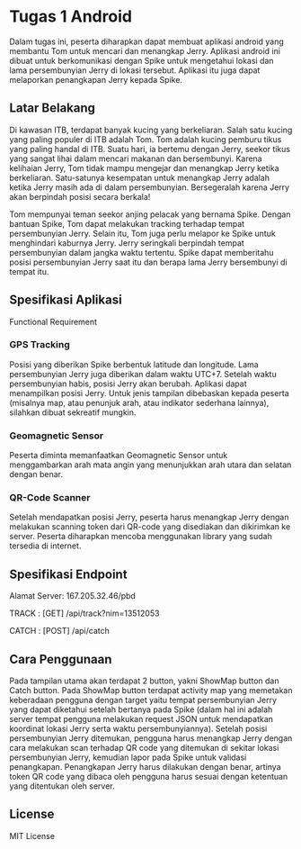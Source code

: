 # Tugas 1 Android

Dalam tugas ini, peserta diharapkan dapat membuat aplikasi android yang membantu Tom untuk mencari dan menangkap Jerry. Aplikasi android ini dibuat untuk berkomunikasi dengan Spike untuk mengetahui lokasi dan lama persembunyian Jerry di lokasi tersebut. Aplikasi itu juga dapat melaporkan penangkapan Jerry kepada Spike.

## Latar Belakang
Di kawasan ITB, terdapat banyak kucing yang berkeliaran. Salah satu kucing yang paling populer di ITB adalah Tom. Tom adalah kucing pemburu tikus yang paling handal di ITB. Suatu hari, ia bertemu dengan Jerry, seekor tikus yang sangat lihai dalam mencari makanan dan bersembunyi. Karena kelihaian Jerry, Tom tidak mampu mengejar dan menangkap Jerry ketika berkeliaran. Satu-satunya kesempatan untuk menangkap Jerry adalah ketika Jerry masih ada di dalam persembunyian. Bersegeralah karena Jerry akan berpindah posisi secara berkala!

Tom mempunyai teman seekor anjing pelacak yang bernama Spike. Dengan bantuan Spike, Tom dapat melakukan tracking terhadap tempat persembunyian Jerry. Selain itu, Tom juga perlu melapor ke Spike untuk menghindari kaburnya Jerry. Jerry seringkali berpindah tempat persembunyian dalam jangka waktu tertentu. Spike dapat memberitahu posisi persembunyian Jerry saat itu dan berapa lama Jerry bersembunyi di tempat itu.

## Spesifikasi Aplikasi
Functional Requirement 

### GPS Tracking

Posisi yang diberikan Spike berbentuk latitude dan longitude. Lama persembunyian Jerry juga diberikan dalam waktu UTC+7. Setelah waktu persembunyian habis, posisi Jerry akan berubah. Aplikasi dapat menampilkan posisi Jerry. Untuk jenis tampilan dibebaskan kepada peserta (misalnya map, atau penunjuk arah, atau indikator sederhana lainnya), silahkan dibuat sekreatif mungkin.

### Geomagnetic Sensor

Peserta diminta memanfaatkan Geomagnetic Sensor untuk menggambarkan arah mata angin yang menunjukkan arah utara dan selatan dengan benar.

### QR-Code Scanner

Setelah mendapatkan posisi Jerry, peserta harus menangkap Jerry dengan melakukan scanning token dari QR-code yang disediakan dan dikirimkan ke server. Peserta diharapkan mencoba menggunakan library yang sudah tersedia di internet.

## Spesifikasi Endpoint
Alamat Server: 167.205.32.46/pbd

TRACK : [GET] /api/track?nim=13512053

CATCH : [POST] /api/catch

## Cara Penggunaan
Pada tampilan utama akan terdapat 2 button, yakni ShowMap button dan Catch button. Pada ShowMap button terdapat activity map yang memetakan keberadaan pengguna dengan target yaitu tempat persembunyian Jerry yang dapat diketahui setelah bertanya pada Spike (dalam hal ini adalah server tempat pengguna melakukan request JSON untuk mendapatkan koordinat lokasi Jerry serta waktu persembunyiannya). Setelah posisi persembunyian Jerry ditemukan, pengguna harus menangkap Jerry dengan cara melakukan scan terhadap QR code yang ditemukan di sekitar lokasi persembunyian Jerry, kemudian lapor pada Spike untuk validasi penangkapan. Penangkapan Jerry harus dilakukan dengan benar, artinya token QR code yang dibaca oleh pengguna harus sesuai dengan ketentuan yang ditentukan oleh server.

## License

MIT License